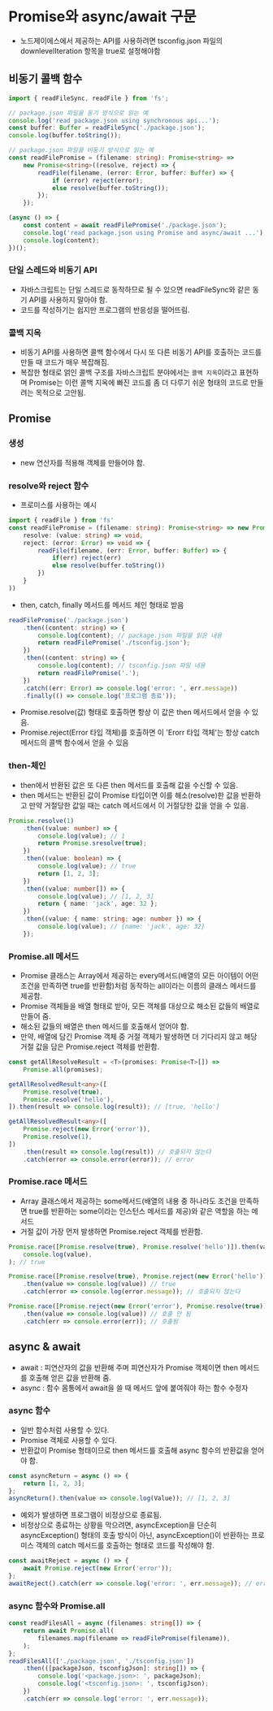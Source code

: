 # Promise와 async/await 구문

-   노드제이에스에서 제공하는 API를 사용하려면 tsconfig.json 파일의 downlevelIteration 항목을 true로 설정해야함

## 비동기 콜백 함수

```ts
import { readFileSync, readFile } from 'fs';

// package.json 파일을 동기 방식으로 읽는 예
console.log('read package.json using synchronous api...');
const buffer: Buffer = readFileSync('./package.json');
console.log(buffer.toString());

// package.json 파일을 비동기 방식으로 읽는 예
const readFilePromise = (filename: string): Promise<string> =>
    new Promise<string>((resolve, reject) => {
        readFile(filename, (error: Error, buffer: Buffer) => {
            if (error) reject(error);
            else resolve(buffer.toString());
        });
    });

(async () => {
    const content = await readFilePromise('./package.json');
    console.log('read package.json using Promise and async/await ...');
    console.log(content);
})();
```

### 단일 스레드와 비동기 API

-   자바스크립트는 단일 스레드로 동작하므로 될 수 있으면 readFileSync와 같은 동기 API를 사용하지 말아야 함.
-   코드를 작성하기는 쉽지만 프로그램의 반응성을 떨어뜨림.

### 콜백 지옥

-   비동기 API를 사용하면 콜백 함수에서 다시 또 다른 비동기 API를 호출하는 코드를 만들 때 코드가 매우 복잡해짐.
-   복잡한 형태로 얽인 콜백 구조를 자바스크립트 분야에서는 `콜백 지옥`이라고 표현하며 Promise는 이런 콜백 지옥에 빠진 코드를 좀 더 다루기 쉬운 형태의 코드로 만들려는 목적으로 고안됨.

## Promise

### 생성

-   new 연산자를 적용해 객체를 만들어야 함.

### resolve와 reject 함수

-   프로미스를 사용하는 예시

```ts
import { readFile } from 'fs'
const readFilePromise = (filename: string): Promise<string> => new Promise<string>((
    resolve: (value: string) => void,
    reject: (error: Error) => void => {
        readFile(filename, (err: Error, buffer: Buffer) => {
            if(err) reject(err)
            else resolve(buffer.toString())
        })
    }
))
```

-   then, catch, finally 메서드를 메서드 체인 형태로 받음

```ts
readFilePromise('./package.json')
    .then((content: string) => {
        console.log(content); // package.json 파일을 읽은 내용
        return readFilePromise('./tsconfig.json');
    })
    .then((content: string) => {
        console.log(content); // tsconfig.json 파일 내용
        return readFilePromise('.');
    })
    .catch((err: Error) => console.log('error: ', err.message))
    .finally(() => console.log('프로그램 종료'));
```

-   Promise.resolve(값) 형태로 호출하면 항상 이 값은 then 메서드에서 얻을 수 있음.
-   Promise.reject(Error 타입 객체)를 호출하면 이 'Erorr 타입 객체'는 항상 catch 메서드의 콜백 함수에서 얻을 수 있음

### then-체인

-   then에서 반환된 값은 또 다른 then 메서드를 호출해 값을 수신할 수 있음.
-   then 메서드는 반환된 값이 Promise 타입이면 이를 해소(resolve)한 값을 반환하고 만약 거절당한 값일 때는 catch 메서드에서 이 거절당한 값을 얻을 수 있음.

```ts
Promise.resolve(1)
    .then((value: number) => {
        console.log(value); // 1
        return Promise.sresolve(true);
    })
    .then((value: boolean) => {
        console.log(value); // true
        return [1, 2, 3];
    })
    .then((value: number[]) => {
        console.log(value); // [1, 2, 3]
        return { name: 'jack', age: 32 };
    })
    .then((value: { name: string; age: number }) => {
        console.log(value); // {name: 'jack', age: 32}
    });
```

### Promise.all 메서드

-   Promise 클래스는 Array에서 제공하는 every메서드(배열의 모든 아이템이 어떤 조건을 만족하면 true를 반환함)처럼 동작하는 all이라는 이름의 클래스 메서드를 제공함.
-   Promise 객체들을 배열 형태로 받아, 모든 객체를 대상으로 해소된 값들의 배열로 만들어 줌.
-   해소된 값들의 배열은 then 메서드를 호출해서 얻어야 함.
-   만약, 배열에 담긴 Promise 객체 중 거절 객체가 발생하면 더 기다리지 않고 해당 거절 값을 담은 Promise.reject 객체를 반환함.

```ts
const getAllResolveResult = <T>(promises: Promise<T>[]) =>
    Promise.all(promises);

getAllResolvedResult<any>([
    Promise.resolve(true),
    Promise.resolve('hello'),
]).then(result => console.log(result)); // [true, 'hello']

getAllResolvedResult<any>([
    Promise.reject(new Error('error')),
    Promise.resolve(1),
])
    .then(result => console.log(result)) // 호출되지 않는다
    .catch(error => console.error(error)); // error
```

### Promise.race 메서드

-   Array 클래스에서 제공하는 some메서드(배열의 내용 중 하나라도 조건을 만족하면 true를 반환하는 some이라는 인스턴스 메서드를 제공)와 같은 역할을 하는 메서드
-   거절 값이 가장 먼저 발생하면 Promise.reject 객체를 반환함.

```ts
Promise.race([Promise.resolve(true), Promise.resolve('hello')]).then(value =>
    console.log(value),
); // true

Promise.race([Promise.resolve(true), Promise.reject(new Error('hello'))])
    .then(value => console.log(value)) // true
    .catch(error => console.log(error.message)); // 호출되지 않는다

Promise.race([Promise.reject(new Error('error'), Promise.resolve(true))])
    .then(value => console.log(value)) // 호출 안 됨
    .catch(err => console.error(err)); // 호출됨
```

## async & await

-   await : 피연산자의 값을 반환해 주며 피연산자가 Promise 객체이면 then 메서드를 호출해 얻은 값을 반환해 줌.
-   async : 함수 몸통에서 await을 쓸 때 메서드 앞에 붙여줘야 하는 함수 수정자

### async 함수

-   일반 함수처럼 사용할 수 있다.
-   Promise 객체로 사용할 수 있다.
-   반환값이 Promise 형태이므로 then 메서드를 호출해 async 함수의 반환값을 얻어야 함.

```ts
const asyncReturn = async () => {
    return [1, 2, 3];
};
asyncReturn().then(value => console.log(Value)); // [1, 2, 3]
```

-   예외가 발생하면 프로그램이 비정상으로 종료됨.
-   비정상으로 종료하는 상황을 막으려면, asyncException을 단순히 asyncException() 형태의 호출 방식이 아닌, asyncException()이 반환하는 프로미스 객체의 catch 메서드를 호출하는 형태로 코드를 작성해야 함.

```ts
const awaitReject = async () => {
    await Promise.reject(new Error('error'));
};
awaitReject().catch(err => console.log('error: ', err.message)); // error: error
```

### async 함수와 Promise.all

```ts
const readFilesAll = async (filenames: string[]) => {
    return await Promise.all(
        filenames.map(filename => readFilePromise(filename)),
    );
};
readFilesAll(['./package.json', './tsconfig.json'])
    .then(([packageJson, tsconfigJson]: string[]) => {
        console.log('<package.json>: ', packageJson);
        console.log('<tsconfig.json>: ', tsconfigJson);
    })
    .catch(err => console.log('error: ', err.message));
```
